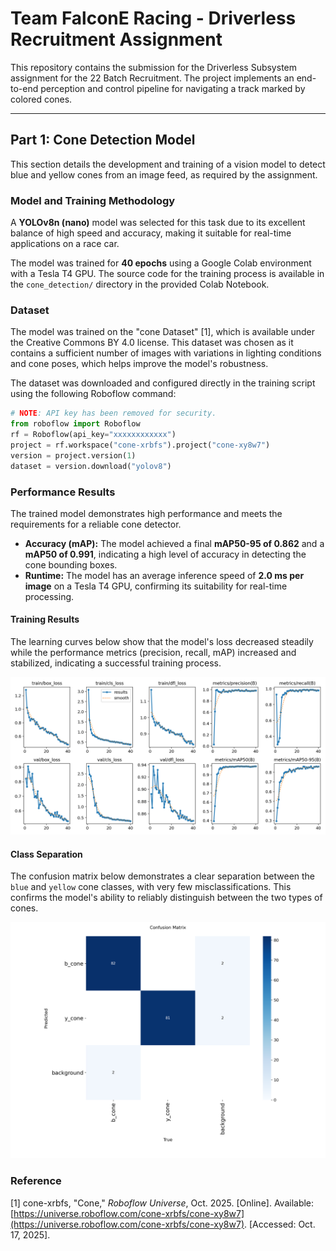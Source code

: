 # Team FalconE Racing - Driverless Recruitment Assignment

This repository contains the submission for the Driverless Subsystem assignment for the 22 Batch Recruitment. The project implements an end-to-end perception and control pipeline for navigating a track marked by colored cones.

---
## Part 1: Cone Detection Model

This section details the development and training of a vision model to detect blue and yellow cones from an image feed, as required by the assignment.

### Model and Training Methodology

A **YOLOv8n (nano)** model was selected for this task due to its excellent balance of high speed and accuracy, making it suitable for real-time applications on a race car.

The model was trained for **40 epochs** using a Google Colab environment with a Tesla T4 GPU. The source code for the training process is available in the `cone_detection/` directory in the provided Colab Notebook.

### Dataset

The model was trained on the "cone Dataset" [1], which is available under the Creative Commons BY 4.0 license. This dataset was chosen as it contains a sufficient number of images with variations in lighting conditions and cone poses, which helps improve the model's robustness.

The dataset was downloaded and configured directly in the training script using the following Roboflow command:

```python
# NOTE: API key has been removed for security.
from roboflow import Roboflow
rf = Roboflow(api_key="xxxxxxxxxxxx")
project = rf.workspace("cone-xrbfs").project("cone-xy8w7")
version = project.version(1)
dataset = version.download("yolov8")
```
### Performance Results

The trained model demonstrates high performance and meets the requirements for a reliable cone detector.

* **Accuracy (mAP):** The model achieved a final **mAP50-95 of 0.862** and a **mAP50 of 0.991**, indicating a high level of accuracy in detecting the cone bounding boxes.
* **Runtime:** The model has an average inference speed of **2.0 ms per image** on a Tesla T4 GPU, confirming its suitability for real-time processing.

#### Training Results

The learning curves below show that the model's loss decreased steadily while the performance metrics (precision, recall, mAP) increased and stabilized, indicating a successful training process.

![Training Results](./cone_detection/training%20results/results.png)

#### Class Separation

The confusion matrix below demonstrates a clear separation between the `blue` and `yellow` cone classes, with very few misclassifications. This confirms the model's ability to reliably distinguish between the two types of cones.

![Confusion Matrix](./cone_detection/training%20results/confusion_matrix.png)

### Reference
[1] cone-xrbfs, "Cone," *Roboflow Universe*, Oct. 2025. [Online]. Available: [https://universe.roboflow.com/cone-xrbfs/cone-xy8w7](https://universe.roboflow.com/cone-xrbfs/cone-xy8w7). [Accessed: Oct. 17, 2025].
